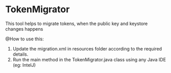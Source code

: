 # TokenMigrator
This tool helps to migrate tokens, when the public key and keystore changes happens


@How to use this:
1. Update the migration.xml in resources folder according to the required details.
2. Run the main method in the TokenMigrator.java class using any Java IDE (eg: IntelJ)


